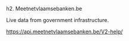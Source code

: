 h2. Meetnetvlaamsebanken.be

Live data from government infrastructure.

https://api.meetnetvlaamsebanken.be/V2-help/

